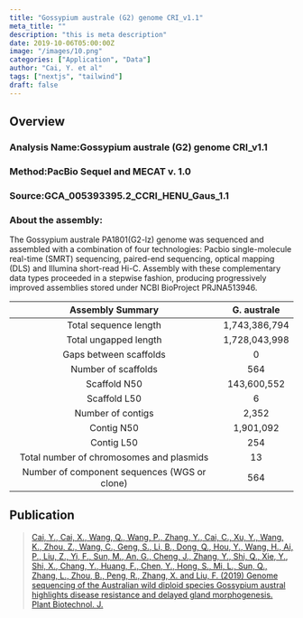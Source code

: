 ```yaml
---
title: "Gossypium australe (G2) genome CRI_v1.1"
meta_title: ""
description: "this is meta description"
date: 2019-10-06T05:00:00Z
image: "/images/10.png"
categories: ["Application", "Data"]
author: "Cai, Y. et al"
tags: ["nextjs", "tailwind"]
draft: false
---
```

## Overview
### Analysis Name:Gossypium australe (G2) genome CRI_v1.1
### Method:PacBio Sequel and MECAT v. 1.0
### Source:GCA_005393395.2_CCRI_HENU_Gaus_1.1
### About the assembly:

The Gossypium australe PA1801(G2-lz) genome was sequenced and assembled with a combination of four technologies: Pacbio single-molecule real-time (SMRT) sequencing, paired-end sequencing, optical mapping (DLS) and Illumina short-read Hi-C. Assembly with these complementary data types proceeded in a stepwise fashion, producing progressively improved assemblies stored under NCBI BioProject PRJNA513946.

Assembly Summary|G. australe
:-----:|:----:
Total sequence length|1,743,386,794
Total ungapped length|1,728,043,998 
Gaps between scaffolds|0
Number of scaffolds|564
Scaffold N50|143,600,552
Scaffold L50|6
Number of contigs|2,352
Contig N50|1,901,092
Contig L50|254
Total number of chromosomes and plasmids|13
Number of component sequences (WGS or clone)|564

## Publication
>[Cai, Y., Cai, X., Wang, Q., Wang, P., Zhang, Y., Cai, C., Xu, Y., Wang, K., Zhou, Z., Wang, C., Geng, S., Li, B., Dong, Q., Hou, Y., Wang, H., Ai, P., Liu, Z., Yi, F., Sun, M., An, G., Cheng, J., Zhang, Y., Shi, Q., Xie, Y., Shi, X., Chang, Y., Huang, F., Chen, Y., Hong, S., Mi, L., Sun, Q., Zhang, L., Zhou, B., Peng, R., Zhang, X. and Liu, F. (2019) Genome sequencing of the Australian wild diploid species Gossypium austral highlights disease resistance and delayed gland morphogenesis. Plant Biotechnol. J.](https://doi.org/10.1111/pbi.13249)